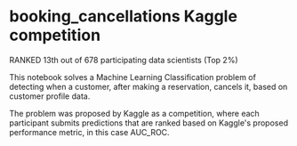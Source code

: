 # booking_cancellations Kaggle competition 

RANKED 13th out of 678 participating data scientists (Top 2%) 

This notebook solves a Machine Learning Classification problem of detecting when a customer, after making a reservation, cancels it, based on customer profile data.

The problem was proposed by Kaggle as a competition, where each participant submits predictions that are ranked based on Kaggle's proposed performance metric, in this case AUC_ROC.

